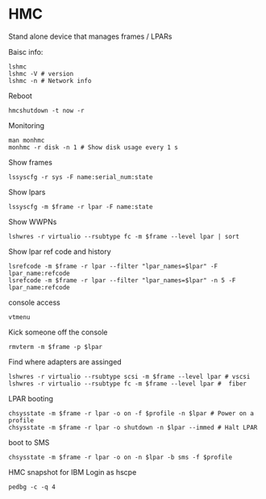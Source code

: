 HMC
======================================

Stand alone device that manages frames / LPARs

Baisc info:
```
lshmc
lshmc -V # version
lshmc -n # Network info
```

Reboot
```
hmcshutdown -t now -r
```

Monitoring
```
man monhmc
monhmc -r disk -n 1 # Show disk usage every 1 s
```

Show frames
```
lssyscfg -r sys -F name:serial_num:state
```

Show lpars
```
lssyscfg -m $frame -r lpar -F name:state
```

Show WWPNs
```
lshwres -r virtualio --rsubtype fc -m $frame --level lpar | sort
```

Show lpar ref code and history
```
lsrefcode -m $frame -r lpar --filter "lpar_names=$lpar" -F lpar_name:refcode
lsrefcode -m $frame -r lpar --filter "lpar_names=$lpar" -n 5 -F lpar_name:refcode
```

console access
```
vtmenu
```

Kick someone off the console
```
rmvterm -m $frame -p $lpar
```

Find where adapters are assinged
```
lshwres -r virtualio --rsubtype scsi -m $frame --level lpar # vscsi
lshwres -r virtualio --rsubtype fc -m $frame --level lpar #  fiber
```

LPAR booting
```
chsysstate -m $frame -r lpar -o on -f $profile -n $lpar # Power on a profile
chsysstate -m $frame -r lpar -o shutdown -n $lpar --immed # Halt LPAR
```

boot to SMS
```
chsysstate -m $frame -r lpar -o on -n $lpar -b sms -f $profile
```

HMC snapshot for IBM
Login as hscpe
```
pedbg -c -q 4
```
